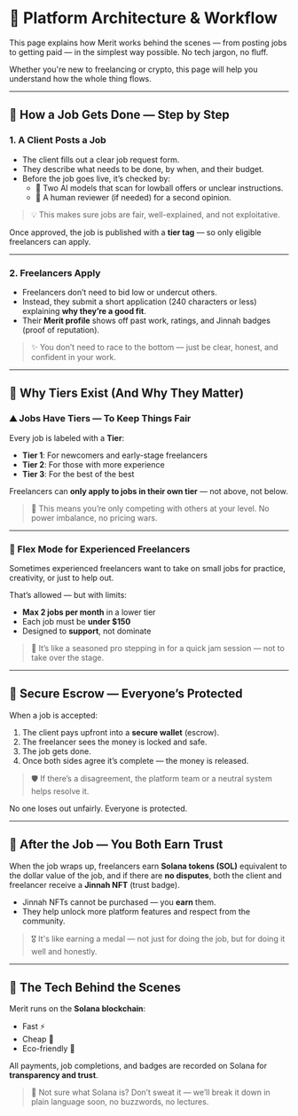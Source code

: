# 🧩 Platform Architecture & Workflow

This page explains how Merit works behind the scenes — from posting jobs to getting paid — in the simplest way possible. No tech jargon, no fluff.

Whether you're new to freelancing or crypto, this page will help you understand how the whole thing flows.

---

## 🚀 How a Job Gets Done — Step by Step

### 1. A Client Posts a Job

- The client fills out a clear job request form.
- They describe what needs to be done, by when, and their budget.
- Before the job goes live, it’s checked by:
  - 🤖 Two AI models that scan for lowball offers or unclear instructions.
  - 👀 A human reviewer (if needed) for a second opinion.

> 💡 This makes sure jobs are fair, well-explained, and not exploitative.

Once approved, the job is published with a **tier tag** — so only eligible freelancers can apply.

---

### 2. Freelancers Apply

- Freelancers don’t need to bid low or undercut others.
- Instead, they submit a short application (240 characters or less) explaining **why they’re a good fit**.
- Their **Merit profile** shows off past work, ratings, and Jinnah badges (proof of reputation).

> ✨ You don’t need to race to the bottom — just be clear, honest, and confident in your work.

---

## 🧱 Why Tiers Exist (And Why They Matter)

### ⛰️ Jobs Have Tiers — To Keep Things Fair

Every job is labeled with a **Tier**:

- **Tier 1**: For newcomers and early-stage freelancers  
- **Tier 2**: For those with more experience  
- **Tier 3**: For the best of the best

Freelancers can **only apply to jobs in their own tier** — not above, not below.

> 🎯 This means you’re only competing with others at your level. No power imbalance, no pricing wars.

---

### 🌿 Flex Mode for Experienced Freelancers

Sometimes experienced freelancers want to take on small jobs for practice, creativity, or just to help out.

That’s allowed — but with limits:

- **Max 2 jobs per month** in a lower tier  
- Each job must be **under $150**  
- Designed to **support**, not dominate

> 🧠 It’s like a seasoned pro stepping in for a quick jam session — not to take over the stage.

---

## 🔐 Secure Escrow — Everyone’s Protected

When a job is accepted:

1. The client pays upfront into a **secure wallet** (escrow).  
2. The freelancer sees the money is locked and safe.  
3. The job gets done.  
4. Once both sides agree it’s complete — the money is released.

> 🛡️ If there’s a disagreement, the platform team or a neutral system helps resolve it.

No one loses out unfairly. Everyone is protected.

---

## 🏅 After the Job — You Both Earn Trust

When the job wraps up, freelancers earn **Solana tokens (SOL)** equivalent to the dollar value of the job, and if there are **no disputes**, both the client and freelancer receive a **Jinnah NFT** (trust badge).

- Jinnah NFTs cannot be purchased — you **earn** them.  
- They help unlock more platform features and respect from the community.  

> 🎖️ It's like earning a medal — not just for doing the job, but for doing it well and honestly.

---

## 🧠 The Tech Behind the Scenes

Merit runs on the **Solana blockchain**:

- Fast ⚡  
- Cheap 💸  
- Eco-friendly 🌱  

All payments, job completions, and badges are recorded on Solana for **transparency and trust**.

> 🧭 Not sure what Solana is? Don’t sweat it — we’ll break it down in plain language soon, no buzzwords, no lectures.
